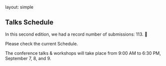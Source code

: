 layout: simple

## Talks Schedule

In this second edition, we had a record number of submissions: 113. 🎉

Please check the current Schedule.

The conference talks & workshops will take place from 9:00 AM to 6:30 PM, September 7, 8, and 9.








